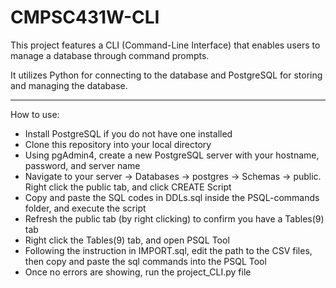 # CMPSC431W-CLI
This project features a CLI (Command-Line Interface) that enables users to manage a database through command prompts.

It utilizes Python for connecting to the database and PostgreSQL for storing and managing the database.

---
How to use:
- Install PostgreSQL if you do not have one installed
- Clone this repository into your local directory
- Using pgAdmin4, create a new PostgreSQL server with your hostname, password, and server name
- Navigate to your server -> Databases -> postgres -> Schemas -> public. Right click the public tab, and click CREATE Script
- Copy and paste the SQL codes in DDLs.sql inside the PSQL-commands folder, and execute the script
- Refresh the public tab (by right clicking) to confirm you have a Tables(9) tab
- Right click the Tables(9) tab, and open PSQL Tool
- Following the instruction in IMPORT.sql, edit the path to the CSV files, then copy and paste the sql commands into the PSQL Tool
- Once no errors are showing, run the project_CLI.py file
